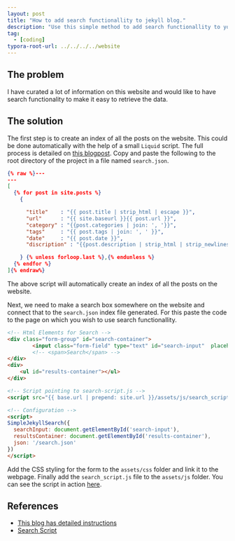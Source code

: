 ```yaml
---
layout: post
title: "How to add search functionallity to jekyll blog."
description: "Use this simple method to add search functionallity to your jekyll blog."
tag: 
  - [coding]
typora-root-url: ../../../../website
---
```


## The problem

I have curated a lot of information on this website and would like to have search functionality to make it easy to retrieve the data.

## The solution

The first step is to create an index of all the posts on the website. This could be done automatically with the help of a small `Liquid` script. The full process is detailed on [this blogpost](https://blog.webjeda.com/instant-jekyll-search/). Copy and paste the following to the root directory of the project in a file named `search.json`.

```json
{% raw %}---
---
[
  {% for post in site.posts %}
    {

      "title"    : "{{ post.title | strip_html | escape }}",
      "url"      : "{{ site.baseurl }}{{ post.url }}",
      "category" : "{{post.categories | join: ', '}}",
      "tags"     : "{{ post.tags | join: ', ' }}",
      "date"     : "{{ post.date }}",
      "discription" : "{{post.description | strip_html | strip_newlines | escape }}"

    } {% unless forloop.last %},{% endunless %}
  {% endfor %}
]{% endraw%}
```

The above script will automatically create an index of all the posts on the website.

Next, we need to make a search box somewhere on the website and connect that to the `search.json` index file generated. For this paste the code to the page on which you wish to use search functionallity.

```html
<!-- Html Elements for Search -->
<div class="form-group" id="search-container">
        <input class="form-field" type="text" id="search-input"  placeholder="Search">
        <!-- <span>Search</span> -->
</div>
<div>
    <ul id="results-container"></ul>
</div>

<!-- Script pointing to search-script.js -->
<script src="{{ base.url | prepend: site.url }}/assets/js/search_script.js" type="text/javascript"></script>

<!-- Configuration -->
<script>
SimpleJekyllSearch({
  searchInput: document.getElementById('search-input'),
  resultsContainer: document.getElementById('results-container'),
  json: '/search.json'
})
</script>
```

Add the CSS styling for the form to the `assets/css` folder and link it to the webpage. Finally add the `search_script.js` file to the `assets/js` folder. You can see the script in action [here](https://abhigupta.io/tags).

## References

- [This blog has detailed instructions](https://blog.webjeda.com/instant-jekyll-search/)
- [Search Script](https://raw.githubusercontent.com/christian-fei/Simple-Jekyll-Search/master/dest/simple-jekyll-search.min.js)
